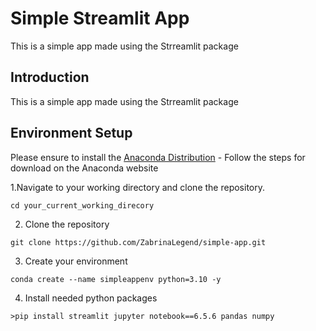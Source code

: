 # Simple Streamlit App
This is a simple app made using the Strreamlit package

## Introduction
This is a simple app made using the Strreamlit package

## Environment Setup
Please ensure to install the [Anaconda Distribution](https://www.anaconda.com/download) - Follow the steps for download on the Anaconda website

1.Navigate to your working directory and clone the repository.
```
cd your_current_working_direcory
```
2. Clone the repository
```
git clone https://github.com/ZabrinaLegend/simple-app.git
```
3. Create your environment
```
conda create --name simpleappenv python=3.10 -y
```
4. Install needed python packages
```
>pip install streamlit jupyter notebook==6.5.6 pandas numpy
```